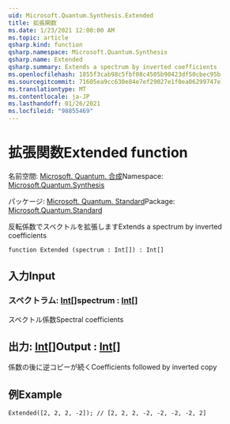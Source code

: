 ```yaml
---
uid: Microsoft.Quantum.Synthesis.Extended
title: 拡張関数
ms.date: 1/23/2021 12:00:00 AM
ms.topic: article
qsharp.kind: function
qsharp.namespace: Microsoft.Quantum.Synthesis
qsharp.name: Extended
qsharp.summary: Extends a spectrum by inverted coefficients
ms.openlocfilehash: 1855f3cab98c5fbf08c4505b90423df50cbec95b
ms.sourcegitcommit: 71605ea9cc630e84e7ef29027e1f0ea06299747e
ms.translationtype: MT
ms.contentlocale: ja-JP
ms.lasthandoff: 01/26/2021
ms.locfileid: "98855469"
---
```

# <a name="extended-function"></a><span data-ttu-id="aeef1-102">拡張関数</span><span class="sxs-lookup"><span data-stu-id="aeef1-102">Extended function</span></span>

<span data-ttu-id="aeef1-103">名前空間: [Microsoft. Quantum. 合成](xref:Microsoft.Quantum.Synthesis)</span><span class="sxs-lookup"><span data-stu-id="aeef1-103">Namespace: [Microsoft.Quantum.Synthesis](xref:Microsoft.Quantum.Synthesis)</span></span>

<span data-ttu-id="aeef1-104">パッケージ: [Microsoft. Quantum. Standard](https://nuget.org/packages/Microsoft.Quantum.Standard)</span><span class="sxs-lookup"><span data-stu-id="aeef1-104">Package: [Microsoft.Quantum.Standard](https://nuget.org/packages/Microsoft.Quantum.Standard)</span></span>


<span data-ttu-id="aeef1-105">反転係数でスペクトルを拡張します</span><span class="sxs-lookup"><span data-stu-id="aeef1-105">Extends a spectrum by inverted coefficients</span></span>

```qsharp
function Extended (spectrum : Int[]) : Int[]
```


## <a name="input"></a><span data-ttu-id="aeef1-106">入力</span><span class="sxs-lookup"><span data-stu-id="aeef1-106">Input</span></span>

### <a name="spectrum--int"></a><span data-ttu-id="aeef1-107">スペクトラム: [Int](xref:microsoft.quantum.lang-ref.int)[]</span><span class="sxs-lookup"><span data-stu-id="aeef1-107">spectrum : [Int](xref:microsoft.quantum.lang-ref.int)[]</span></span>

<span data-ttu-id="aeef1-108">スペクトル係数</span><span class="sxs-lookup"><span data-stu-id="aeef1-108">Spectral coefficients</span></span>



## <a name="output--int"></a><span data-ttu-id="aeef1-109">出力: [Int](xref:microsoft.quantum.lang-ref.int)[]</span><span class="sxs-lookup"><span data-stu-id="aeef1-109">Output : [Int](xref:microsoft.quantum.lang-ref.int)[]</span></span>

<span data-ttu-id="aeef1-110">係数の後に逆コピーが続く</span><span class="sxs-lookup"><span data-stu-id="aeef1-110">Coefficients followed by inverted copy</span></span>

## <a name="example"></a><span data-ttu-id="aeef1-111">例</span><span class="sxs-lookup"><span data-stu-id="aeef1-111">Example</span></span>

```qsharp
Extended([2, 2, 2, -2]); // [2, 2, 2, -2, -2, -2, -2, 2]
```